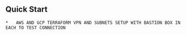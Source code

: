 ## Quick Start

    *   AWS AND GCP TERRAFORM VPN AND SUBNETS SETUP WITH BASTION BOX IN EACH TO TEST CONNECTION

